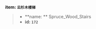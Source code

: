 <!-- BEGIN_AUTOGEN: do NOT edit in this block -->

**item: `云杉木楼梯`**

> * **name: ** Spruce_Wood_Stairs
> * **id: `172`**

<!-- END_AUTOGEN-->
